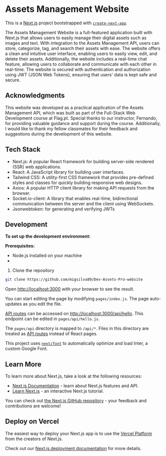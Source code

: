 # Assets Management Website

This is a [Next.js](https://nextjs.org/) project bootstrapped
with [`create-next-app`](https://github.com/vercel/next.js/tree/canary/packages/create-next-app).

The Assets Management Website is a full-featured application built with Next.js that allows users to easily manage their
digital assets such as images and text. With integration to the Assets Management API, users can store, categorize, tag,
and search their assets with ease. The website offers a clean and intuitive user interface, enabling users to easily
view, edit, and delete their assets. Additionally, the website includes a real-time chat feature, allowing users to
collaborate and communicate with each other in real-time. The website is secured with authentication and authorization
using JWT (JSON Web Tokens), ensuring that users' data is kept safe and secure.

## Acknowledgments

This website was developed as a practical application of the Assets Management API, which was built as part of the
Full-Stack Web Development course at Flag.pt. Special thanks to our instructor, Fernando, for providing valuable
guidance and support during the course. Additionally, I would like to thank my fellow classmates for their feedback and
suggestions during the development of this website.

## Tech Stack

- Next.js: A popular React framework for building server-side rendered (SSR) web applications.
- React: A JavaScript library for building user interfaces.
- Tailwind CSS: A utility-first CSS framework that provides pre-defined styles and classes for quickly building
  responsive
  web designs.
- Axios: A popular HTTP client library for making API requests from the browser.
- Socket.io-client: A library that enables real-time, bidirectional communication between the server and the client
  using
  WebSockets.
- Jsonwebtoken: for generating and verifying JWTs

## Development

**To set up the development environment:**

**Prerequisites:**

- Node.js installed on your machine
-

1. Clone the repository

 ```bash
git clone https://github.com/migsilva89/Dev-Assets-Pro-website
```

Open [http://localhost:3000](http://localhost:3000) with your browser to see the result.

You can start editing the page by modifying `pages/index.js`. The page auto-updates as you edit the file.

[API routes](https://nextjs.org/docs/api-routes/introduction) can be accessed
on [http://localhost:3000/api/hello](http://localhost:3000/api/hello). This endpoint can be edited
in `pages/api/hello.js`.

The `pages/api` directory is mapped to `/api/*`. Files in this directory are treated
as [API routes](https://nextjs.org/docs/api-routes/introduction) instead of React pages.

This project uses [`next/font`](https://nextjs.org/docs/basic-features/font-optimization) to automatically optimize and
load Inter, a custom Google Font.

## Learn More

To learn more about Next.js, take a look at the following resources:

- [Next.js Documentation](https://nextjs.org/docs) - learn about Next.js features and API.
- [Learn Next.js](https://nextjs.org/learn) - an interactive Next.js tutorial.

You can check out [the Next.js GitHub repository](https://github.com/vercel/next.js/) - your feedback and contributions
are welcome!

## Deploy on Vercel

The easiest way to deploy your Next.js app is to use
the [Vercel Platform](https://vercel.com/new?utm_medium=default-template&filter=next.js&utm_source=create-next-app&utm_campaign=create-next-app-readme)
from the creators of Next.js.

Check out our [Next.js deployment documentation](https://nextjs.org/docs/deployment) for more details.
